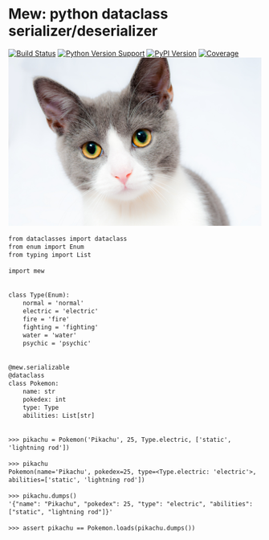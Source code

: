 Mew: python dataclass serializer/deserializer
=============================================
[![Build Status](https://travis-ci.org/cliffxuan/mew.svg?branch=master)](https://travis-ci.org/cliffxuan/mew)
[![Python Version Support](https://img.shields.io/pypi/pyversions/mew.svg)](https://img.shields.io/pypi/pyversions/mew.svg)
[![PyPI Version](https://badge.fury.io/py/mew.svg)](https://badge.fury.io/py/mew)
[![Coverage](https://img.shields.io/codeclimate/coverage/cliffxuan/mew.svg?style=flat)](https://codeclimate.com/github/cliffxuan/mew)
![image](https://raw.githubusercontent.com/cliffxuan/mew/master/mew.jpg)

``` {.sourceCode .python}
from dataclasses import dataclass
from enum import Enum
from typing import List

import mew


class Type(Enum):
    normal = 'normal'
    electric = 'electric'
    fire = 'fire'
    fighting = 'fighting'
    water = 'water'
    psychic = 'psychic'


@mew.serializable
@dataclass
class Pokemon:
    name: str
    pokedex: int
    type: Type
    abilities: List[str]


>>> pikachu = Pokemon('Pikachu', 25, Type.electric, ['static', 'lightning rod'])

>>> pikachu
Pokemon(name='Pikachu', pokedex=25, type=<Type.electric: 'electric'>, abilities=['static', 'lightning rod'])

>>> pikachu.dumps()
'{"name": "Pikachu", "pokedex": 25, "type": "electric", "abilities": ["static", "lightning rod"]}'

>>> assert pikachu == Pokemon.loads(pikachu.dumps())
```
